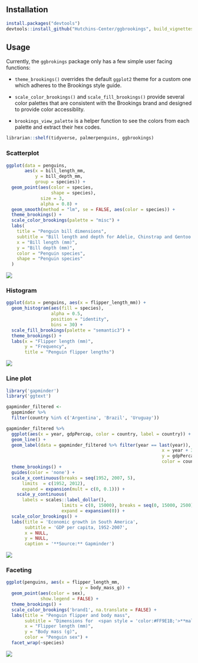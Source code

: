
<!-- README.md is generated from README.Rmd. Please edit that file -->

## Installation

``` r
install.packages("devtools")
devtools::install_github("Hutchins-Center/ggbrookings", build_vignettes = TRUE)
```

## Usage

Currently, the `ggbrokings` package only has a few simple user facing
functions:

-   `theme_brookings()` overrides the default `ggplot2` theme for a
    custom one which adheres to the Brookings style guide.

-   `scale_color_brookings()` and `scale_fill_brookings()` provide
    several color palettes that are consistent with the Brookings brand
    and designed to provide color accessiblity.

-   `brookings_view_palette` is a helper function to see the colors from
    each palette and extract their hex codes.

``` r
librarian::shelf(tidyverse, palmerpenguins, ggbrookings)
```

### Scatterplot

``` r
ggplot(data = penguins,
       aes(x = bill_length_mm,
           y = bill_depth_mm,
           group = species)) +
  geom_point(aes(color = species,
                 shape = species),
             size = 3,
             alpha = 0.8) +
  geom_smooth(method = "lm", se = FALSE, aes(color = species)) +
  theme_brookings() +
  scale_color_brookings(palette = "misc") +
  labs(
    title = "Penguin bill dimensions",
    subtitle = "Bill length and depth for Adelie, Chinstrap and Gentoo Penguins at Palmer Station LTER",
    x = "Bill length (mm)",
    y = "Bill depth (mm)",
    color = "Penguin species",
    shape = "Penguin species"
  )
```

<img src="README_files/figure-gfm/unnamed-chunk-2-1.png" style="display: block; margin: auto;" />

### Histogram

``` r
ggplot(data = penguins, aes(x = flipper_length_mm)) +
  geom_histogram(aes(fill = species),
                 alpha = 0.5,
                 position = "identity",
                 bins = 30) +
  scale_fill_brookings(palette = "semantic3") +
  theme_brookings() +
  labs(x = "Flipper length (mm)",
       y = "Frequency",
       title = "Penguin flipper lengths")
```

<img src="README_files/figure-gfm/unnamed-chunk-3-1.png" style="display: block; margin: auto;" />

### Line plot

``` r
library('gapminder')
library('ggtext')

gapminder_filtered <-
  gapminder %>% 
  filter(country %in% c('Argentina', 'Brazil', 'Uruguay'))  

gapminder_filtered %>% 
  ggplot(aes(x = year, gdpPercap, color = country, label = country)) +
  geom_line() +
  geom_label(data = gapminder_filtered %>% filter(year == last(year)), aes(label = country, 
                                                           x = year + 3, 
                                                           y = gdpPercap + 250, 
                                                           color = country)) +
  theme_brookings() +
  guides(color = 'none') +
  scale_x_continuous(breaks = seq(1952, 2007, 5),
      limits  = c(1952, 2012),
      expand = expansion(mult = c(0, 0.1))) +
    scale_y_continuous(
      labels = scales::label_dollar(), 
                     limits = c(0, 15000), breaks = seq(0, 15000, 2500),
                     expand = expansion(0)) +
  scale_color_brookings() +
  labs(title = 'Economic growth in South America',
       subtitle = 'GDP per capita, 1952-2007',
       x = NULL, 
       y = NULL, 
       caption = '**Source:** Gapminder')
```

<img src="README_files/figure-gfm/unnamed-chunk-4-1.png" style="display: block; margin: auto;" />

### Faceting

``` r
ggplot(penguins, aes(x = flipper_length_mm,
                            y = body_mass_g)) +
  geom_point(aes(color = sex),
             show.legend = FALSE) +
  theme_brookings() +
  scale_color_brookings('brand1', na.translate = FALSE) +
  labs(title = "Penguin flipper and body mass",
       subtitle = "Dimensions for  <span style = 'color:#FF9E1B;'>**male**</span> and <span style = 'color:#003A79;'>**female**</span> Adelie, Chinstrap and Gentoo Penguins at Palmer Station LTER",
       x = "Flipper length (mm)",
       y = "Body mass (g)",
       color = "Penguin sex") +
  facet_wrap(~species)
```

<img src="README_files/figure-gfm/unnamed-chunk-5-1.png" style="display: block; margin: auto;" />
